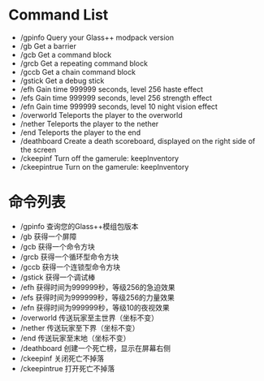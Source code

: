# Command List
* /gpinfo Query your Glass++ modpack version
* /gb Get a barrier
* /gcb Get a command block
* /grcb Get a repeating command block
* /gccb Get a chain command block
* /gstick Get a debug stick
* /efh Gain time 999999 seconds, level 256 haste effect
* /efs Gain time 999999 seconds, level 256 strength effect
* /efn Gain time 999999 seconds, level 10 night vision effect
* /overworld Teleports the player to the overworld
* /nether Teleports the player to the nether
* /end Teleports the player to the end
* /deathboard Create a death scoreboard, displayed on the right side of the screen
* /ckeepinf Turn off the gamerule: keepInventory
* /ckeepintrue Turn on the gamerule: keepInventory
# 命令列表
* /gpinfo 查询您的Glass++模组包版本
* /gb 获得一个屏障
* /gcb 获得一个命令方块
* /grcb 获得一个循环型命令方块
* /gccb 获得一个连锁型命令方块
* /gstick 获得一个调试棒
* /efh 获得时间为999999秒，等级256的急迫效果
* /efs 获得时间为999999秒，等级256的力量效果
* /efn 获得时间为999999秒，等级10的夜视效果
* /overworld 传送玩家至主世界（坐标不变）
* /nether 传送玩家至下界（坐标不变）
* /end 传送玩家至末地（坐标不变）
* /deathboard 创建一个死亡榜，显示在屏幕右侧
* /ckeepinf 关闭死亡不掉落
* /ckeepintrue 打开死亡不掉落
